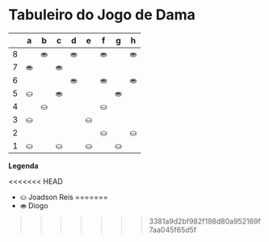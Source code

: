 # Tabuleiro do Jogo de Dama

|   | a | b | c | d | e | f | g | h |
|---|---|---|---|---|---|---|---|---|
| 8 |   |⛂ |   |⛂ |   | ⛂|   |⛂ |
| 7 | ⛂|   |⛂ |   |   |   |   |   |
| 6 |   |   |   |⛂ |   | ⛂|   |⛂ |
| 5 |⛀ |   |⛂ |   |   |   |⛂ |   |
| 4 |   |⛀ |   |   |   | ⛀|   |   |
| 3 |⛀ |   |   |   |⛀ |   |   |   |
| 2 |   |   |   |   |   | ⛀|   |⛀ |
| 1 |⛀ |   |⛀ |   |⛀  |  |⛀ |   |

**Legenda**

<<<<<<< HEAD
- ⛀ Joadson Reis
=======
- ⛂ Diogo
>>>>>>> 3381a9d2bf982f198d80a952169f7aa045f65d5f
